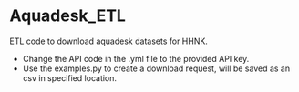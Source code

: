 # Aquadesk_ETL
ETL code to download aquadesk datasets for HHNK.
- Change the API code in the .yml file to the provided API key.
- Use the examples.py to create a download request, will be saved as an csv in specified location.
